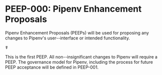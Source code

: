 # PEEP-000: Pipenv Enhancement Proposals

Pipenv Enhancement Proposals (PEEPs) will be used for proposing any changes to Pipenv's user--interface or intended functionality.

☤

This is the first PEEP. All non--insignificant changes to Pipenv will require a PEEP. The governance model for Pipenv, including the process for future PEEP acceptance will be defined in PEEP-001.
